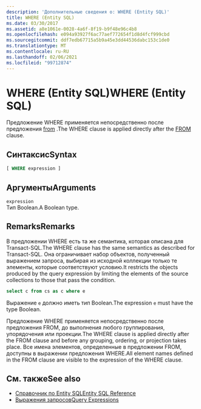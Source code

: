 ```yaml
---
description: 'Дополнительные сведения о: WHERE (Entity SQL)'
title: WHERE (Entity SQL)
ms.date: 03/30/2017
ms.assetid: a8e1061e-0028-4a6f-8f19-b9f48e96c4b8
ms.openlocfilehash: e094a93927f6ac77aef772654f1d8d4fcf999cbd
ms.sourcegitcommit: ddf7edb67715a5b9a45e3dd44536dabc153c1de0
ms.translationtype: MT
ms.contentlocale: ru-RU
ms.lasthandoff: 02/06/2021
ms.locfileid: "99712874"
---
```

# <a name="where-entity-sql"></a><span data-ttu-id="5cc4c-103">WHERE (Entity SQL)</span><span class="sxs-lookup"><span data-stu-id="5cc4c-103">WHERE (Entity SQL)</span></span>

<span data-ttu-id="5cc4c-104">Предложение WHERE применяется непосредственно после предложения [from](from-entity-sql.md) .</span><span class="sxs-lookup"><span data-stu-id="5cc4c-104">The WHERE clause is applied directly after the [FROM](from-entity-sql.md) clause.</span></span>  
  
## <a name="syntax"></a><span data-ttu-id="5cc4c-105">Синтаксис</span><span class="sxs-lookup"><span data-stu-id="5cc4c-105">Syntax</span></span>  
  
```sql  
[ WHERE expression ]  
```  
  
## <a name="arguments"></a><span data-ttu-id="5cc4c-106">Аргументы</span><span class="sxs-lookup"><span data-stu-id="5cc4c-106">Arguments</span></span>  

 `expression`  
 <span data-ttu-id="5cc4c-107">Тип Boolean.</span><span class="sxs-lookup"><span data-stu-id="5cc4c-107">A Boolean type.</span></span>  
  
## <a name="remarks"></a><span data-ttu-id="5cc4c-108">Remarks</span><span class="sxs-lookup"><span data-stu-id="5cc4c-108">Remarks</span></span>  

 <span data-ttu-id="5cc4c-109">В предложении WHERE есть та же семантика, которая описана для Transact-SQL.</span><span class="sxs-lookup"><span data-stu-id="5cc4c-109">The WHERE clause has the same semantics as described for Transact-SQL.</span></span> <span data-ttu-id="5cc4c-110">Она ограничивает набор объектов, полученный выражением запроса, выбирая из исходной коллекции только те элементы, которые соответствуют условию.</span><span class="sxs-lookup"><span data-stu-id="5cc4c-110">It restricts the objects produced by the query expression by limiting the elements of the source collections to those that pass the condition.</span></span>  
  
```sql  
select c from cs as c where e  
```  
  
 <span data-ttu-id="5cc4c-111">Выражение `e` должно иметь тип Boolean.</span><span class="sxs-lookup"><span data-stu-id="5cc4c-111">The expression `e` must have the type Boolean.</span></span>  
  
 <span data-ttu-id="5cc4c-112">Предложение WHERE применяется непосредственно после предложения FROM, до выполнения любого группирования, упорядочения или проекции.</span><span class="sxs-lookup"><span data-stu-id="5cc4c-112">The WHERE clause is applied directly after the FROM clause and before any grouping, ordering, or projection takes place.</span></span> <span data-ttu-id="5cc4c-113">Все имена элементов, определенные в предложении FROM, доступны в выражении предложения WHERE.</span><span class="sxs-lookup"><span data-stu-id="5cc4c-113">All element names defined in the FROM clause are visible to the expression of the WHERE clause.</span></span>  
  
## <a name="see-also"></a><span data-ttu-id="5cc4c-114">См. также</span><span class="sxs-lookup"><span data-stu-id="5cc4c-114">See also</span></span>

- [<span data-ttu-id="5cc4c-115">Справочник по Entity SQL</span><span class="sxs-lookup"><span data-stu-id="5cc4c-115">Entity SQL Reference</span></span>](entity-sql-reference.md)
- [<span data-ttu-id="5cc4c-116">Выражения запросов</span><span class="sxs-lookup"><span data-stu-id="5cc4c-116">Query Expressions</span></span>](query-expressions-entity-sql.md)
